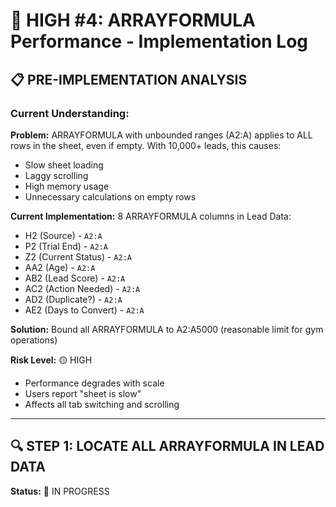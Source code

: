 # 🔧 HIGH #4: ARRAYFORMULA Performance - Implementation Log

## 📋 PRE-IMPLEMENTATION ANALYSIS

### **Current Understanding:**

**Problem:**
ARRAYFORMULA with unbounded ranges (A2:A) applies to ALL rows in the sheet, even if empty. With 10,000+ leads, this causes:
- Slow sheet loading
- Laggy scrolling
- High memory usage
- Unnecessary calculations on empty rows

**Current Implementation:**
8 ARRAYFORMULA columns in Lead Data:
- H2 (Source) - `A2:A`
- P2 (Trial End) - `A2:A`
- Z2 (Current Status) - `A2:A`
- AA2 (Age) - `A2:A`
- AB2 (Lead Score) - `A2:A`
- AC2 (Action Needed) - `A2:A`
- AD2 (Duplicate?) - `A2:A`
- AE2 (Days to Convert) - `A2:A`

**Solution:**
Bound all ARRAYFORMULA to A2:A5000 (reasonable limit for gym operations)

**Risk Level:** 🟡 HIGH
- Performance degrades with scale
- Users report "sheet is slow"
- Affects all tab switching and scrolling

---

## 🔍 STEP 1: LOCATE ALL ARRAYFORMULA IN LEAD DATA

**Status:** 🔄 IN PROGRESS

